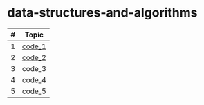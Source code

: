 # data-structures-and-algorithms

| # | Topic |
| - | -------- |
| 1 |[code_1](Python/code_challenge1/code_challenge1.md) |
| 2 |[code_2]((Python/code_challenge2/code_challenge2.md)) |
| 3 | code_3 |
| 4 | code_4 |
| 5 | code_5 |
